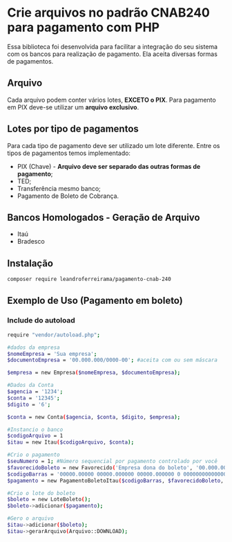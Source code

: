 # Crie arquivos no padrão CNAB240 para pagamento com PHP
Essa biblioteca foi desenvolvida para facilitar a integração do seu sistema com os 
bancos para realização de pagamento. Ela aceita diversas formas de pagamentos.

## Arquivo
Cada arquivo podem conter vários lotes, **EXCETO o PIX**. Para pagamento em PIX deve-se 
utilizar um **arquivo exclusivo**.

## Lotes por tipo de pagamentos
Para cada tipo de pagamento deve ser utilizado um lote diferente. Entre os tipos de 
pagamentos
temos implementado:
- PIX (Chave) - **Arquivo deve ser separado das outras formas de pagamento**;
- TED;
- Transferência mesmo banco;
- Pagamento de Boleto de Cobrança.

## Bancos Homologados - Geração de Arquivo
- Itaú
- Bradesco

## Instalação

```bash
composer require leandroferreirama/pagamento-cnab-240
```

## Exemplo de Uso (Pagamento em boleto)

### Include do autoload
```bash
require "vendor/autoload.php";
```

```bash
#dados da empresa
$nomeEmpresa = 'Sua empresa';
$documentoEmpresa = '00.000.000/0000-00'; #aceita com ou sem máscara

$empresa = new Empresa($nomeEmpresa, $documentoEmpresa);

#Dados da Conta
$agencia = '1234';
$conta = '12345';
$digito = '6';

$conta = new Conta($agencia, $conta, $digito, $empresa);

#Instancio o banco
$codigoArquivo = 1
$itau = new Itau($codigoArquivo, $conta);

#Crio o pagamento
$seuNumero = 1; #Número sequencial por pagamento controlado por você
$favorecidoBoleto = new Favorecido('Empresa dona do boleto', '00.000.000/0001-00');
$codigoBarras = '00000.00000 00000.000000 00000.000000 0 00000000000000';
$pagamento = new PagamentoBoletoItau($codigoBarras, $favorecidoBoleto, '100,00', date("Y-m-d"),$seuNumero);

#Crio o lote do boleto
$boleto = new LoteBoleto();
$boleto->adicionar($pagamento);

#Gero o arquivo
$itau->adicionar($boleto);
$itau->gerarArquivo(Arquivo::DOWNLOAD);
```